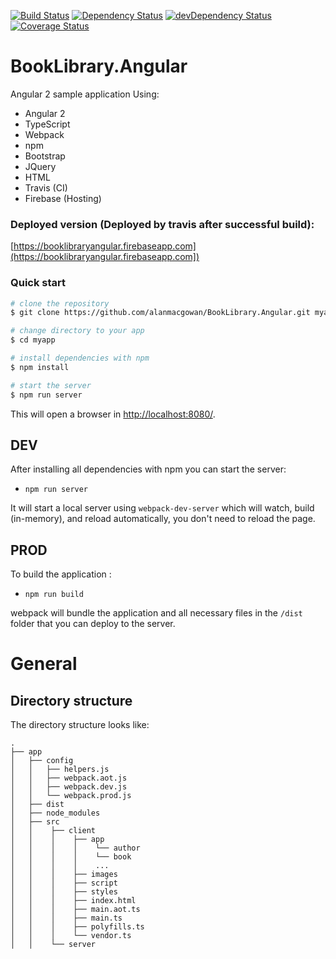 [![Build Status](https://travis-ci.org/alanmacgowan/BookLibrary.Angular.svg?branch=master)](https://travis-ci.org/alanmacgowan/BookLibrary.Angular)
[![Dependency Status](https://david-dm.org/alanmacgowan/BookLibrary.Angular.svg)](https://david-dm.org/alanmacgowan/BookLibrary.Angular)
[![devDependency Status](https://david-dm.org/alanmacgowan/BookLibrary.Angular/dev-status.svg)](https://david-dm.org/alanmacgowan/BookLibrary.Angular#info=devDependencies)
[![Coverage Status](https://coveralls.io/repos/github/alanmacgowan/BookLibrary.Angular/badge.svg?branch=master)](https://coveralls.io/github/alanmacgowan/BookLibrary.Angular?branch=master)

# BookLibrary.Angular
Angular 2 sample application
Using:<br/>
* Angular 2
* TypeScript
* Webpack
* npm
* Bootstrap
* JQuery
* HTML
* Travis (CI)
* Firebase (Hosting)

### Deployed version (Deployed by travis after successful build):

[https://booklibraryangular.firebaseapp.com](https://booklibraryangular.firebaseapp.com])

### Quick start

```bash
# clone the repository
$ git clone https://github.com/alanmacgowan/BookLibrary.Angular.git myapp

# change directory to your app
$ cd myapp

# install dependencies with npm
$ npm install

# start the server
$ npm run server
```
This will open a browser in [http://localhost:8080/](http://localhost:8080/]).

## DEV

After installing all dependencies with npm you can start the server:

* `npm run server`

It will start a local server using `webpack-dev-server` which will watch, build (in-memory), and reload automatically, you don't need to reload the page.

## PROD

To build the application :

* `npm run build`

webpack will bundle the application and all necessary files in the  `/dist` folder that you can deploy to the server.

# General

## Directory structure

The directory structure looks like:

```
.
├── app
│   ├── config
│   │   ├── helpers.js
│   │   ├── webpack.aot.js
│   │   ├── webpack.dev.js
│   │   └── webpack.prod.js
│   ├── dist
│   ├── node_modules
│   ├── src
│   │    ├── client
│   │    │    ├── app
│   │    │    │    └── author
│   │    │    │    └── book
│   │    │    │    ...
│   │    │    ├── images
│   │    │    ├── script
│   │    │    ├── styles
│   │    │    ├── index.html
│   │    │    ├── main.aot.ts
│   │    │    ├── main.ts
│   │    │    ├── polyfills.ts
│   │    │    └── vendor.ts
│   │    └── server

